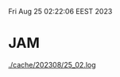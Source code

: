 Fri Aug 25 02:22:06 EEST 2023
# JAM
<a href='./cache/202308/25_02.log'>./cache/202308/25_02.log</a>
